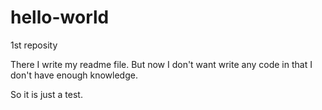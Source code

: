 # hello-world
1st reposity

There I write my readme file.
But now I don't want write any code in that I don't have enough knowledge.

So it is just a test.
